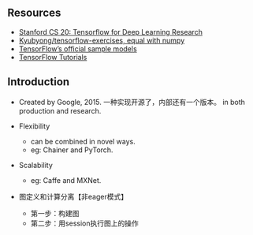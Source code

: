 ## Resources
- [Stanford CS 20: Tensorflow for Deep Learning Research](https://web.stanford.edu/class/cs20si/)
- [Kyubyong/tensorflow-exercises, equal with numpy](https://github.com/Kyubyong/tensorflow-exercises)
- [TensorFlow’s official sample models](https://github.com/tensorflow/models)
- [TensorFlow Tutorials](https://github.com/Hvass-Labs/TensorFlow-Tutorials)


## Introduction
- Created by Google, 2015. 一种实现开源了，内部还有一个版本。 in both production and research. 

- Flexibility
    - can be combined in novel ways. 
    - eg: Chainer and PyTorch.

- Scalability
    - eg: Caffe and MXNet.

- 图定义和计算分离【非eager模式】
    - 第一步：构建图
    - 第二步：用session执行图上的操作

